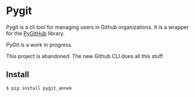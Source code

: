 # Pygit

Pygit is a cli tool for managing users in Github organizations.
It is a wrapper for the [PyGitHub] library.


[PyGithub]: https://github.com/PyGithub/PyGithub

PyGit is a work in progress.

This project is abandoned. The new Github CLI does all this stuff.

## Install


```bash
$ pip install pygit_annek
```
